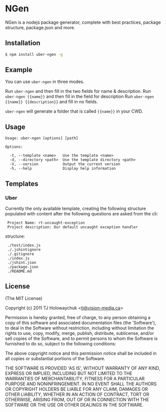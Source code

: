 
# NGen

 NGen is a nodejs package generator, complete with best practices, package structure, package.json and more.

## Installation

```bash
$ npm install uber-ngen -g
```

## Example

You can use `uber-ngen` in three modes.

Run `uber-ngen` and then fill in the two fields for name & description.
Run `uber-ngen {{name}}` and then fill in the field for description
Run `uber-ngen {{name}} {{description}}` and fill in no fields.

`uber-ngen` will generate a folder that is called `{{name}}` in your CWD.

## Usage


```
Usage: uber-ngen [options] [path]

Options:

  -t, --template <name>   Use the template <name>
  -d, --directory <path>  Use the template directory <path>
  -V, --version           Output the current version
  -h, --help              Display help information
```


## Templates

### Uber

Currently the only available template, creating the following structure
 populated with content after the following questions are asked from the cli:

     Project Name: rt-uncaught-exception
     Project description: Our default uncaught exception handler

structure:
 
     ./test/index.js
     ./.jshintignore
     ./.gitignore
     ./index.js
     ./jshint.json
     ./package.json
     ./README.md

## License 

(The MIT License)

Copyright (c) 2011 TJ Holowaychuk &lt;tj@vision-media.ca&gt;

Permission is hereby granted, free of charge, to any person obtaining
a copy of this software and associated documentation files (the
'Software'), to deal in the Software without restriction, including
without limitation the rights to use, copy, modify, merge, publish,
distribute, sublicense, and/or sell copies of the Software, and to
permit persons to whom the Software is furnished to do so, subject to
the following conditions:

The above copyright notice and this permission notice shall be
included in all copies or substantial portions of the Software.

THE SOFTWARE IS PROVIDED 'AS IS', WITHOUT WARRANTY OF ANY KIND,
EXPRESS OR IMPLIED, INCLUDING BUT NOT LIMITED TO THE WARRANTIES OF
MERCHANTABILITY, FITNESS FOR A PARTICULAR PURPOSE AND NONINFRINGEMENT.
IN NO EVENT SHALL THE AUTHORS OR COPYRIGHT HOLDERS BE LIABLE FOR ANY
CLAIM, DAMAGES OR OTHER LIABILITY, WHETHER IN AN ACTION OF CONTRACT,
TORT OR OTHERWISE, ARISING FROM, OUT OF OR IN CONNECTION WITH THE
SOFTWARE OR THE USE OR OTHER DEALINGS IN THE SOFTWARE.
